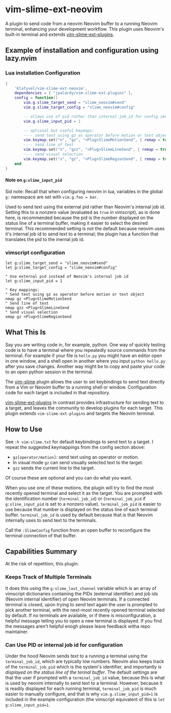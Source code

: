 # vim-slime-ext-neovim

A plugin to send code from a neovim Neovim buffer to a running Neovim terminal, enhancing your development workflow. This plugin uses Neovim's built-in terminal and extends [vim-slime-ext-plugins](https://github.com/jpalardy/vim-slime-ext-plugins/).

## Example of installation and configuration using lazy.nvim

### Lua installation Configuration

```lua
{
	'Klafyvel/vim-slime-ext-neovim',
	dependencies = { "jpalardy/vim-slime-ext-plugins" },
	config = function()
		vim.g.slime_target_send = "slime_neovim#send"
		vim.g.slime_target_config = "slime_neovim#config"

		-- allows use of pid rather than internal job_id for config see note below this codeblock
		vim.g.slime_input_pid = 1

		-- optional but useful keymaps:
		---- send text using gz as operator before motion or text object
		vim.keymap.set("n", "gz", "<Plug>SlimeMotionSend", { remap = true })
		---- send line of text
		vim.keymap.set("n", "gzz", "<Plug>SlimeLineSend", { remap = true })
		---- send visual selection
		vim.keymap.set("x", "gz", "<Plug>SlimeRegionSend", { remap = true })
	end
}

```

#### Note on `g:slime_input_pid`

Sid note: Recall that when configuring neovim in lua, variables in the global `g:` namespace are set with `vim.g.foo = bar`.

Used to send text using the external pid rather than Neovim's internal job id. Setting this to a nonzero value (evaluated as `true` in vimscript), as is done here, is recommended because the pid is the number displayed on the status line of a terminal buffer, making it easier to select the desired terminal. This recommended setting is not the default because neovim  uses it's internal job id to send text to a terminal; the plugin has a function that translates the pid to the inernal job id.


### vimscript configuration

```vim
let g:slime_target_send = "slime_neovim#send"
let g:slime_target_config = "slime_neovim#config"

" Use external pid instead of Neovim's internal job id
let g:slime_input_pid = 1

" Key mappings:
" Send text using gz as operator before motion or text object
nmap gz <Plug>SlimeMotionSend
" Send line of text
nmap gzz <Plug>SlimeLineSend
" Send visual selection
xmap gz <Plug>SlimeRegionSend
```



## What This Is
Say you are writing code in, for example, python. One way of quickly testing code is to have a terminal where you repeatedly source commands from the terminal.  For example if your file is `hello.py` you might have an editor open in one window, and a shell open in another where you input `python hello.py` after you save changes.  Another way might be to copy and paste your code to an open python session in the terminal.

The [vim-slime](https://github.com/jpalardy/vim-slime) plugin allows the user to set keybindings to send text directly from a Vim or Neovim buffer to a running shell or window. Configuration code for each target is included in that repository.

[vim-slime-ext-plugins](https://github.com/jpalardy/vim-slime-ext-plugins/) in contrast provides infrastructure for sending text to a target, and leaves the community to develop plugins for each target.  This plugin extends `vim-slime-ext-plugins` and targets the Neovim terminal.

## How to Use

See `:h vim-slime.txt` for default keybindings to send text to a target. I repeat the suggested keymappings from the config section above:

- `gz[operator/motion]`: send text using an operator or motion.
- In visual mode `gz` can send visually selected text to the target.
- `gzz` sends the current line to the target.

Of course these are optional and you can do what you want.

When you use one of these motions, the plugin will try to find the most recently opened terminal and select it as the target. You are prompted with the identification number (`terminal_job_id`) or (`terminal_job_pid` if `g:sline_input_pid` is set to a nonzero value).  `terminal_job_pid` is easier to use because that number is displayed on the status line of each terminal buffer. `terminal_job_id` is used by default because that is that Neovim internally uses to send text to the terminals.

Call the `:SlimeConfig` function from an open buffer to reconfigure the terminal connection of that buffer.

## Capabilities Summary

At the risk of repetition, this plugin:

### Keeps Track of Multiple Terminals

It does this using the `g:slime_last_channel` variable which is an array of vimscript dictionaries containing the PIDs (external identifier) and job ids (Neovim internal identifier) of open Neovim terminals. If a connected terminal is closed, upon trying to send text again the user is prompted to pick another terminal, with the next-most recently opened terminal selected by default. If no terminals are available, or if there is misconfiguration,  a helpful message telling you to open a new terminal is displayed. If you find the messages aren't helpful enogh please leave feedback witha  repo maintainer.


### Can Use PID or internal job id for configuration

Under the hood Neovim sends text to a running a terminal using the `terminal_job_id`, which are typically low numbers.  Neovim also keeps track of the `terminal_job_pid` which is the system's identifier, and importantly *is displayed on the status line of the terinal buffer*. The default settings are that the user if prompted with a `terminal_job_id` value, because this is what is used by neovim internally to send text to a terminal.  However, because it is readily displayed for each running terminal, `terminal_job_pid` is much easier to manually configure, and that is why `vim.g.slime_input_pid=1` is included in the example configuration (the vimscript equivalent of this is `let g:slime_input_pid=1`.


